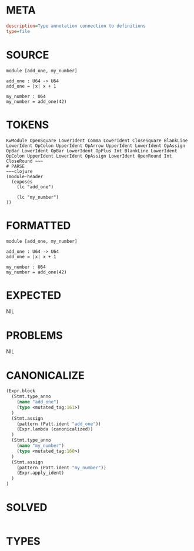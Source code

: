 # META
~~~ini
description=Type annotation connection to definitions
type=file
~~~
# SOURCE
~~~roc
module [add_one, my_number]

add_one : U64 -> U64
add_one = |x| x + 1

my_number : U64
my_number = add_one(42)
~~~
# TOKENS
~~~text
KwModule OpenSquare LowerIdent Comma LowerIdent CloseSquare BlankLine LowerIdent OpColon UpperIdent OpArrow UpperIdent LowerIdent OpAssign OpBar LowerIdent OpBar LowerIdent OpPlus Int BlankLine LowerIdent OpColon UpperIdent LowerIdent OpAssign LowerIdent OpenRound Int CloseRound ~~~
# PARSE
~~~clojure
(module-header
  (exposes
    (lc "add_one")

    (lc "my_number")
))
~~~
# FORMATTED
~~~roc
module [add_one, my_number]

add_one : U64 -> U64
add_one = |x| x + 1

my_number : U64
my_number = add_one(42)
~~~
# EXPECTED
NIL
# PROBLEMS
NIL
# CANONICALIZE
~~~clojure
(Expr.block
  (Stmt.type_anno
    (name "add_one")
    (type <mutated_tag:161>)
  )
  (Stmt.assign
    (pattern (Patt.ident "add_one"))
    (Expr.lambda (canonicalized))
  )
  (Stmt.type_anno
    (name "my_number")
    (type <mutated_tag:160>)
  )
  (Stmt.assign
    (pattern (Patt.ident "my_number"))
    (Expr.apply_ident)
  )
)
~~~
# SOLVED
~~~clojure
~~~
# TYPES
~~~roc
~~~
